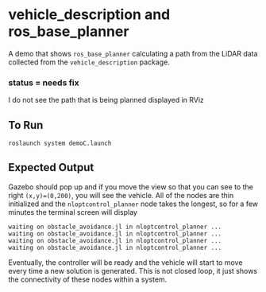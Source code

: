 # vehicle_description and ros_base_planner

A demo that shows ``ros_base_planner`` calculating a path from the LiDAR data collected from the ``vehicle_description`` package.

### status = needs fix
I do not see the path that is being planned displayed in RViz

## To Run
```
roslaunch system demoC.launch
```

## Expected Output
Gazebo should pop up and if you move the view so that you can see to the right ``(x,y)=(0,200)``, you will see the vehicle. All of the nodes are thin initialized and the ``nloptcontrol_planner`` node takes the longest, so for a few minutes the terminal screen will display
```
waiting on obstacle_avoidance.jl in nloptcontrol_planner ...
waiting on obstacle_avoidance.jl in nloptcontrol_planner ...
waiting on obstacle_avoidance.jl in nloptcontrol_planner ...
waiting on obstacle_avoidance.jl in nloptcontrol_planner ...
```
Eventually, the controller will be ready and the vehicle will start to move every time a new solution is generated. This is not closed loop, it just shows the connectivity of these nodes within a system.
